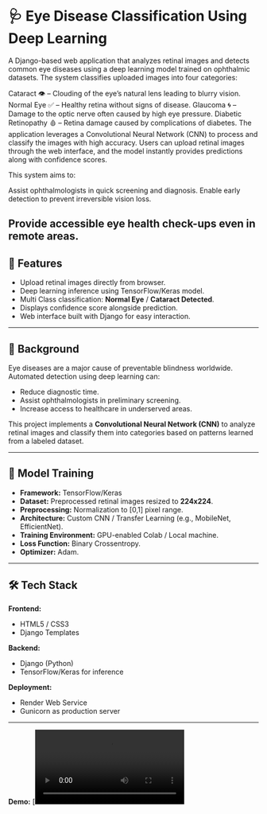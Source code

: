 # 🩺 Eye Disease Classification Using Deep Learning

A Django-based web application that analyzes retinal images and detects common eye diseases using a deep learning model trained on ophthalmic datasets.
The system classifies uploaded images into four categories:

Cataract 👁️ – Clouding of the eye’s natural lens leading to blurry vision.
Normal Eye ✅ – Healthy retina without signs of disease.
Glaucoma 🌀 – Damage to the optic nerve often caused by high eye pressure.
Diabetic Retinopathy 🩸 – Retina damage caused by complications of diabetes.
The application leverages a Convolutional Neural Network (CNN) to process and classify the images with high accuracy. Users can upload retinal images through the web interface, and the model instantly provides predictions along with confidence scores.

This system aims to:

Assist ophthalmologists in quick screening and diagnosis.
Enable early detection to prevent irreversible vision loss.

Provide accessible eye health check-ups even in remote areas.
---

## 📌 Features
- Upload retinal images directly from browser.
- Deep learning inference using TensorFlow/Keras model.
- Multi Class classification: **Normal Eye** / **Cataract Detected**.
- Displays confidence score alongside prediction.
- Web interface built with Django for easy interaction.


---

## 📖 Background
Eye diseases are a major cause of preventable blindness worldwide.  
Automated detection using deep learning can:
- Reduce diagnostic time.
- Assist ophthalmologists in preliminary screening.
- Increase access to healthcare in underserved areas.

This project implements a **Convolutional Neural Network (CNN)** to analyze retinal images and classify them into categories based on patterns learned from a labeled dataset.

---

## 🧠 Model Training
- **Framework:** TensorFlow/Keras
- **Dataset:** Preprocessed retinal images resized to **224x224**.
- **Preprocessing:** Normalization to [0,1] pixel range.
- **Architecture:** Custom CNN / Transfer Learning (e.g., MobileNet, EfficientNet).
- **Training Environment:** GPU-enabled Colab / Local machine.
- **Loss Function:** Binary Crossentropy.
- **Optimizer:** Adam.

---

## 🛠 Tech Stack
**Frontend:**
- HTML5 / CSS3
- Django Templates

**Backend:**
- Django (Python)
- TensorFlow/Keras for inference

**Deployment:**
- Render Web Service
- Gunicorn as production server

---
**Demo:**
[![Watch the video](https://github.com/Purnimaannam/Eye-disease-Classification-Using-Deep-Learning/blob/main/Screen%20Recording%202025-08-11%20150838.mp4)


